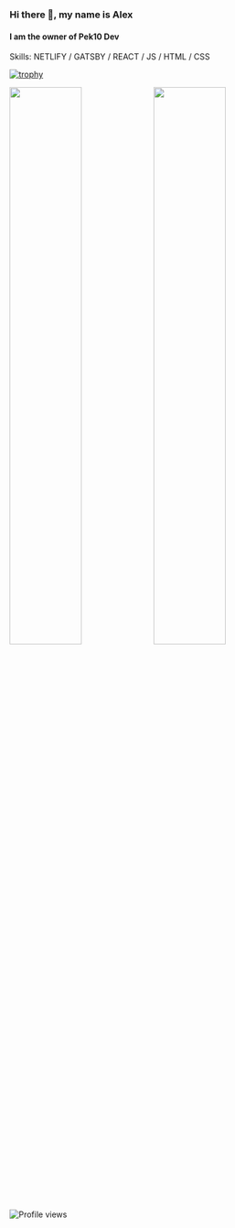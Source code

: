 ### Hi there 👋, my name is Alex
#### I am the owner of Pek10 Dev

Skills: NETLIFY / GATSBY / REACT / JS / HTML / CSS

<!-- <a href='https://archiveprogram.github.com/'><img src='https://raw.githubusercontent.com/acervenky/animated-github-badges/master/assets/acbadge.gif' width='40' height='40'></a> <a href='https://docs.github.com/en/developers'><img src='https://raw.githubusercontent.com/acervenky/animated-github-badges/master/assets/devbadge.gif' width='40' height='40'></a> <a href='https://github.com/pricing'><img src='https://raw.githubusercontent.com/acervenky/animated-github-badges/master/assets/pro.gif' width='40' height='40'></a><a href='https://stars.github.com/'><img src='https://raw.githubusercontent.com/acervenky/animated-github-badges/master/assets/starbadge.gif' width='35' height='35'></a><a href='https://docs.github.com/en/github/supporting-the-open-source-community-with-github-sponsors'><img src='https://raw.githubusercontent.com/acervenky/animated-github-badges/master/assets/sponsorbadge.gif' width='35' height='35'></a> -->

[![trophy](https://github-profile-trophy.vercel.app/?username=alex-pek10)](https://github.com/ryo-ma/github-profile-trophy)

<a href="https://wakatime.com"><img src="https://wakatime.com/share/@alex_pek10/33bc26c1-25f3-4fa2-9ee7-3aea9a701d08.png" width="50%" /></a><a href="https://wakatime.com"><img src="https://wakatime.com/share/@alex_pek10/c0df1d8f-4b34-4f9b-b824-7830a62e06ba.png" width="50%"/></a>

![Profile views](https://gpvc.arturio.dev/alex-pek10)
